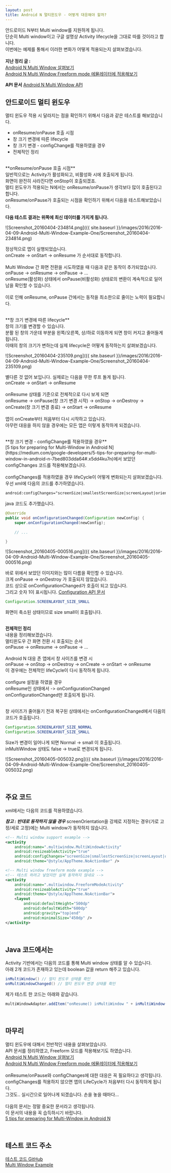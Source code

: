 ```yaml
---
layout: post
title: Android N 멀티윈도우 - 어떻게 대응해야 할까?
---
```


안드로이드 N부터 Multi window를 지원하게 됩니다.<br />
단순히 Multi window이고 구글 설명상 Activity lifecycle을 그대로 따를 것이라고 합니다.<br />
이번에는 예제를 통해서 이러한 변화가 어떻게 적용되는지 살펴보겠습니다.<br />
<br />
**지난 정리 글 :**
<br />
[Android N Multi Window 살펴보기](http://thdev.tech/Android-N-Preview-Multi-Window/)
<br />
[Android N Multi Window Freeform mode 에뮬레이터에 적용해보기](http://thdev.net/657)

**API 문서**
[Android N Multi Window API](http://developer.android.com/preview/features/multi-window.html)
<br />

## 안드로이드 멀티 윈도우

 멀티 윈도우 적용 시 달라지는 점을 확인하기 위해서 다음과 같은 테스트를 해보았습니다.
 
 - onResume/onPause 호출 시점
 - 창 크기 변경에 따른 lifecycle
 - 창 크기 변경 - configChange를 적용하였을 경우
 - 전체적인 정리

<br />
**onResume/onPause 호출 시점**<br />
 일반적으로는 Activity가 활성화되고, 비활성화 시에 호출되게 됩니다.<br />
 화면이 완전히 사라진다면 onStop이 호출되겠죠.<br />
 멀티 윈도우가 적용되는 N에서는 onResume/onPause가 생각보다 많이 호출된다고 합니다.<br />
 onResume/onPause가 호출되는 시점을 확인하기 위해서 다음을 테스트해보았습니다.<br />

**다음 테스트 결과는 위쪽에 최신 데이터를 가지게 됩니다.**
<br />

 ![Screenshot_20160404-234814.png]({{ site.baseurl }}/images/2016/2016-04-09-Android-Multi-Window-Example-One/Screenshot_20160404-234814.png)

 정상적으로 앱이 실행되었습니다.<br />
 onCreate -> onStart -> onResume 가 순서대로 동작합니다.<br />
 <br />
 Multi Window 간 화면 전환을 시도하였을 때 다음과 같은 동작이 추가되었습니다.<br />
 onPause -> onResume -> onPause -> ...<br />
 onResume(활성화) 상태에서 onPause(비활성화) 상태로의 변환이 계속적으로 일어남을 확인할 수 있습니다.<br />
 <br />
 이로 인해 onResume, onPause 간에서는 동작을 최소한으로 줄이는 노력이 필요합니다.
 
 <br />
 **창 크기 변경에 따른 lifecycle**<br />
 창의 크기를 변경할 수 있습니다.<br />
 분활 된 창의 가운데 부분을 왼쪽/오른쪽, 상/하로 이동하게 되면 창이 커지고 줄어들게 됩니다.<br />
 이때의 창의 크기가 변하는데 실제 lifecycle은 어떻게 동작하는지 살펴보겠습니다.<br />

 ![Screenshot_20160404-235109.png]({{ site.baseurl }}/images/2016/2016-04-09-Android-Multi-Window-Example-One/Screenshot_20160404-235109.png)

 별다른 것 없어 보입니다. 실제로는 다음을 무한 루프 돌게 됩니다.<br />
 onCreate -> onStart -> onResume<br />
 <br />
 onResume 상태를 기준으로 전체적으로 다시 보게 되면<br />
 onResume -> onPause(창 크기 변경 시작) -> onStop -> onDestroy -> onCreate(창 크기 변경 종료) -> onStart -> onResume<br />
 <br />
 앱이 onCreate부터 처음부터 다시 시작하고 있습니다.<br />
 아무런 대응을 하지 않을 경우에는 모든 앱은 이렇게 동작하게 되겠습니다.<br />
 
 <br />
 **창 크기 변경 - configChange를 적용하였을 경우**<br />
  [5 tips for preparing for Multi-Window in Android N](https://medium.com/google-developers/5-tips-for-preparing-for-multi-window-in-android-n-7bed803dda64#.x5dd4ku7n)에서 보았던 configChanges 코드를 적용해보겠습니다.<br />
  <br />
  configChanges를 적용하였을 경우 lifeCycle이 어떻게 변화되는지 살펴보겠습니다.<br />
  우선 xml에 다음의 코드를 추가하였습니다.<br />

```xml
android:configChanges="screenSize|smallestScreenSize|screenLayout|orientation"
```

java 코드도 추가했습니다.

```java
@Override
public void onConfigurationChanged(Configuration newConfig) {
    super.onConfigurationChanged(newConfig);
    
    // ...
    
}
```

 ![Screenshot_20160405-000516.png]({{ site.baseurl }}/images/2016/2016-04-09-Android-Multi-Window-Example-One/Screenshot_20160405-000516.png)


바로 위에서 보았던 이미지와는 많이 다름을 확인할 수 있습니다.<br />
크게 onPause -> onDestroy 가 호출되지 않았습니다.<br />
코드 상으로 onConfigurationChanged가 호출이 되고 있습니다.<br />
그리고 숫자 1이 표시됩니다. [Configuration API 문서](http://developer.android.com/reference/android/content/res/Configuration.html)<br />

```java
Configuration.SCREENLAYOUT_SIZE_SMALL
```

 화면이 축소된 상태이므로 size small이 호출됩니다.<br />
<br />

 **전체적인 정리**<br />
 내용을 정리해보겠습니다.<br />
 멀티윈도우 간 화면 전환 시 호출되는 순서<br />
 onPause -> onResume -> onPause -> ...<br />
 <br />
 Android N 대응 존 앱에서 창 사이즈를 변경 시<br />
 onPause -> onStop -> onDestroy -> onCreate -> onStart -> onResume<br />
 이 경우에는 전체적인 lifeCycle이 다시 동작하게 됩니다.<br />
 <br />
 configure 설정을 하였을 경우<br />
 onResume인 상태에서 -> onConfigurationChanged<br />
 onConfigurationChanged만 호출되게 됩니다.<br />
 <br />

 창 사이즈가 줄어들기 전과 복구된 상태에서는 onConfigurationChanged에서 다음의 코드가 호출됩니다.<br />

```java
Configuration.SCREENLAYOUT_SIZE_NORMAL
Configuration.SCREENLAYOUT_SIZE_SMALL
```

 Size가 변경이 일어나게 되면 Normal -> small 이 호출됩니다.<br />
 inMultiWindow 상태도 false -> true로 변경되게 됩니다.<br />

![Screenshot_20160405-005032.png]({{ site.baseurl }}/images/2016/2016-04-09-Android-Multi-Window-Example-One/Screenshot_20160405-005032.png)


<br />

## 주요 코드

 xml에서는 다음의 코드를 적용하였습니다.<br />

  ***참고 : 반대로 동작하지 않을 경우***
  screenOrientation을 강제로 지정하는 경우(가로 고정/세로 고정)에는 Multi window가 동작하지 않습니다.

```xml
<!-- Multi window support example -->
<activity
    android:name=".multiwindow.MultiWindowActivity"
    android:resizeableActivity="true"
    android:configChanges="screenSize|smallestScreenSize|screenLayout|orientation"
    android:theme="@style/AppTheme.NoActionBar" />

<!-- Multi window freeform mode example -->
<!-- 테스트 하려고 넣었지만 실제 동작하지 않네요 -->
<activity
    android:name=".multiwindow.FreeformModeActivity"
    android:resizeableActivity="true"
    android:theme="@style/AppTheme.NoActionBar">
    <layout
        android:defaultHeight="500dp"
        android:defaultWidth="600dp"
        android:gravity="top|end"
        android:minimalSize="450dp" />
</activity>
```

<br />

## Java 코드에서는

Activity 기반에서는 다음의 코드를 통해 Multi window 상태를 알 수 있습니다.<br />
아래 2개 코드가 존재하고 있는데 boolean 값을 return 해주고 있습니다.<br />

```java
inMultiWindow() // 멀티 윈도우 상태를 확인
onMultiWindowChanged() // 멀티 윈도우 변경 상태를 확인
```

제가 테스트 한 코드는 아래와 같습니다.

```java
multiWindowAdapter.addItem("onResume() inMultiWindow " + inMultiWindow(), true);
```

<br />

## 마무리

 멀티 윈도우에 대해서 전반적인 내용을 살펴보았습니다.<br />
 API 문서를 정리하였고, Freeform 모드를 적용해보기도 하였습니다.
<br />
 [Android N Multi Window 살펴보기](http://thdev.tech/Android-N-Preview-Multi-Window/)
<br />
 [Android N Multi Window Freeform mode 에뮬레이터에 적용해보기](http://thdev.net/657)
<br />
<br />
onResume/onPause와 configChanges에 대한 대응은 꼭 필요하다고 생각됩니다.<br />
configChanges를 적용하지 않으면 앱의 LifeCycle가 처음부터 다시 동작하게 됩니다.<br />
그것도.. 실시간으로 일어나게 되겠습니다. 손을 놓을 때마다...
<br />
<br />
다음의 문서는 정말 중요한 문서라고 생각됩니다.<br />
이 문서의 내용을 꼭 습득하시기 바랍니다.<br />
 [5 tips for preparing for Multi-Window in Android N](https://medium.com/google-developers/5-tips-for-preparing-for-multi-window-in-android-n-7bed803dda64#.x5dd4ku7n)

<br />

## 테스트 코드 주소

[테스트 코드 GitHub](https://github.com/taehwandev/BlogExampleAndroidN)
<br />
[Multi Window Example](https://github.com/taehwandev/BlogExampleAndroidN/tree/master/app/src/main/java/tech/thdev/blogexampleandroidn/multiwindow)
<br />
<br />
